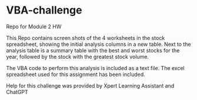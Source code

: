 # VBA-challenge
Repo for Module 2 HW

This Repo contains screen shots of the 4 worksheets in the stock spreadsheet, 
showing the initial analysis columns in a new table.
Next to the analysis table is a summary table with the best and worst stocks for the year,
followed by the stock with the greatest stock volume.

The VBA code to perform this analysis is included as a text file.
The excel spreadsheet used for this assignment has been included.

Help for this challenge was provided by Xpert Learning Assistant and ChatGPT
